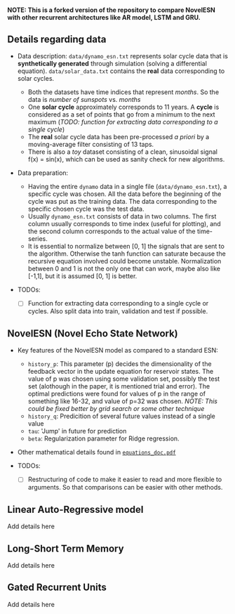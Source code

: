 #### NOTE: This is a forked version of the repository to compare NovelESN with other recurrent architectures like AR model, LSTM and GRU.

## Details regarding data

- Data description: `data/dynamo_esn.txt` represents solar cycle data that is **synthetically generated** through simulation (solving a differential equation). `data/solar_data.txt` contains the **real** data corresponding to solar cycles. 
  - Both the datasets have time indices that represent *months*. So the data is *number of sunspots* vs. *months*
  - One **solar cycle** approximately corresponds to 11 years. A **cycle** is considered as a set of points that go from a minimum to the next maximum (*TODO: function for extracting data corresponding to a single cycle*)
  - The **real** solar cycle data has been pre-processed *a priori* by a moving-average filter consisting of 13 taps.
  - There is also a *toy* dataset consisting of a clean, sinusoidal signal f(x) = sin(x), which can be used as sanity check for new algorithms.

- Data preparation: 
  - Having the entire `dynamo` data in a single file (`data/dynamo_esn.txt`), a specific cycle was chosen. All the data before the beginning of the cycle was put as the training data. The data corresponding to the specific chosen cycle was the test data. 
  - Usually `dynamo_esn.txt` consists of data in two columns. The first column usually corresponds to time index (useful for plotting), and the second column corresponds to the actual value of the time-series. 
  - It is essential to normalize between [0, 1] the signals that are sent to the algorithm. Otherwise the tanh function can saturate because the recursive equation involved could become unstable. Normalization between 0 and 1 is not the only one that can work, maybe also like [-1,1], but it is assumed [0, 1] is better.
 
- TODOs:
  - [ ] Function for extracting data corresponding to a single cycle or cycles. Also split data into train, validation and test if possible.

## NovelESN (Novel Echo State Network)
- Key features of the NovelESN model as compared to a standard ESN:
  - `history_p`: This parameter (p) decides the dimensionality of the feedback vector in the update equation for reservoir states. The value of p was chosen using some validation set, possibly the test set (alothough in the paper, it is mentioned trial and error). The optimal predictions were found for values of p in the range of something like 16-32, and value of p=32 was chosen. *NOTE: This could be fixed better by grid search or some other technique*
  - `history_q`: Predicition of several future values instead of a single value
  - `tau`: 'Jump' in future for prediction
  - `beta`: Regularization parameter for Ridge regression.
- Other mathematical details found in [`equations_doc.pdf`](https://github.com/anubhabghosh/NovelESN/blob/master/NovelESN_Aleix/equations_doc.pdf)

- TODOs:
  - [ ] Restructuring of code to make it easier to read and more flexible to arguments. So that comparisons can be easier with other methods.

## Linear Auto-Regressive model
Add details here

## Long-Short Term Memory
Add details here

## Gated Recurrent Units
Add details here

